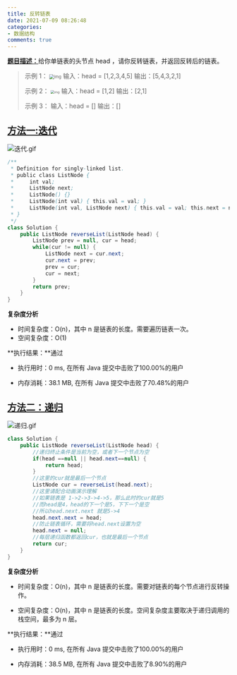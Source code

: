 ```yaml
---
title: 反转链表
date: 2021-07-09 08:26:48
categories:
- 数据结构
comments: true
---
```


[**题目描述：**](https://leetcode-cn.com/problems/reverse-linked-list/)给你单链表的头节点 head ，请你反转链表，并返回反转后的链表。

<!-- more -->

> 示例 1：
> <img src="https://assets.leetcode.com/uploads/2021/02/19/rev1ex1.jpg" alt="img" style="zoom:67%;" />
> 输入：head = [1,2,3,4,5]
> 输出：[5,4,3,2,1]
>
> 示例 2：
> <img src="https://assets.leetcode.com/uploads/2021/02/19/rev1ex2.jpg" alt="img" style="zoom:50%;" />
> 输入：head = [1,2]
> 输出：[2,1]
>
> 示例 3：
> 输入：head = []
> 输出：[]



## [方法一:迭代](https://leetcode-cn.com/problems/reverse-linked-list/solution/dong-hua-yan-shi-206-fan-zhuan-lian-biao-by-user74/)

![迭代.gif](https://pic.leetcode-cn.com/7d8712af4fbb870537607b1dd95d66c248eb178db4319919c32d9304ee85b602-%E8%BF%AD%E4%BB%A3.gif)

```java
/**
 * Definition for singly-linked list.
 * public class ListNode {
 *     int val;
 *     ListNode next;
 *     ListNode() {}
 *     ListNode(int val) { this.val = val; }
 *     ListNode(int val, ListNode next) { this.val = val; this.next = next; }
 * }
 */
class Solution {
    public ListNode reverseList(ListNode head) {
        ListNode prev = null, cur = head;
        while(cur != null) {
            ListNode next = cur.next;
            cur.next = prev;
            prev = cur;
            cur = next;
        }
        return prev;
    }
}
```

**复杂度分析**

- 时间复杂度：O(n)，其中 n 是链表的长度。需要遍历链表一次。
- 空间复杂度：O(1)

**执行结果：**通过

- 执行用时：0 ms, 在所有 Java 提交中击败了100.00%的用户

- 内存消耗：38.1 MB, 在所有 Java 提交中击败了70.48%的用户



## [方法二：递归](https://leetcode-cn.com/problems/reverse-linked-list/solution/dong-hua-yan-shi-206-fan-zhuan-lian-biao-by-user74/)

![递归.gif](https://pic.leetcode-cn.com/dacd1bf55dec5c8b38d0904f26e472e2024fc8bee4ea46e3aa676f340ba1eb9d-%E9%80%92%E5%BD%92.gif)

```java
class Solution {
	public ListNode reverseList(ListNode head) {
		//递归终止条件是当前为空，或者下一个节点为空
		if(head ==null || head.next==null) {
			return head;
		}
		//这里的cur就是最后一个节点
		ListNode cur = reverseList(head.next);
		//这里请配合动画演示理解
		//如果链表是 1->2->3->4->5，那么此时的cur就是5
		//而head是4，head的下一个是5，下下一个是空
		//所以head.next.next 就是5->4
		head.next.next = head;
		//防止链表循环，需要将head.next设置为空
		head.next = null;
		//每层递归函数都返回cur，也就是最后一个节点
		return cur;
	}
}
```

**复杂度分析**

- 时间复杂度：O(n)，其中 n 是链表的长度。需要对链表的每个节点进行反转操作。

- 空间复杂度：O(n)，其中 n 是链表的长度。空间复杂度主要取决于递归调用的栈空间，最多为 n 层。

**执行结果：**通过

- 执行用时：0 ms, 在所有 Java 提交中击败了100.00%的用户

- 内存消耗：38.5 MB, 在所有 Java 提交中击败了8.90%的用户